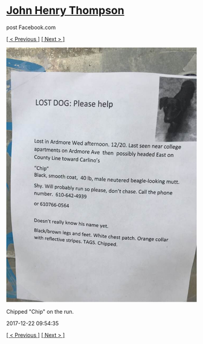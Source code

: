 # [John Henry Thompson](../README.md)
post Facebook.com

[[ < Previous ]](2018-01-13-3.md) [[ Next > ]](2017-12-22-2.md)

[![](../media/2017-12-22/Timeline-Photos-Chipped-Chip-on-the-run.jpg)](../README.md)

Chipped "Chip" on the run.

2017-12-22 09:54:35

[[ < Previous ]](2018-01-13-3.md) [[ Next > ]](2017-12-22-2.md)